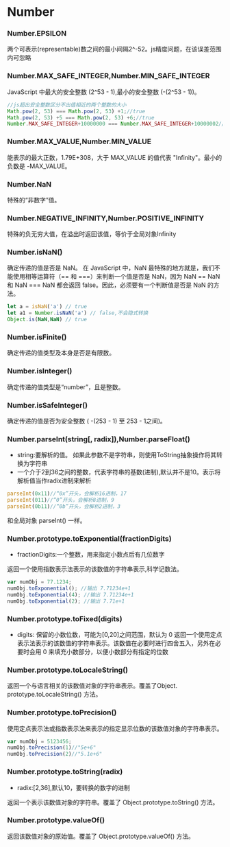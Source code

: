 # Number

### Number.EPSILON
两个可表示(representable)数之间的最小间隔2^-52。js精度问题，在该误差范围内可忽略

### Number.MAX_SAFE_INTEGER,Number.MIN_SAFE_INTEGER
JavaScript 中最大的安全整数 (2^53 - 1),最小的安全整数 (-(2^53 - 1))。
```js
//js超出安全整数区分不出值相近的两个整数的大小
Math.pow(2, 53) === Math.pow(2, 53) +1;//true
Math.pow(2, 53) +5 === Math.pow(2, 53) +6;//true
Number.MAX_SAFE_INTEGER+10000000 === Number.MAX_SAFE_INTEGER+10000002//true
```

### Number.MAX_VALUE,Number.MIN_VALUE
能表示的最大正数，1.79E+308，大于 MAX_VALUE 的值代表 "Infinity"。最小的负数是 -MAX_VALUE。

### Number.NaN
特殊的“非数字”值。

### Number.NEGATIVE_INFINITY,Number.POSITIVE_INFINITY
特殊的负无穷大值，在溢出时返回该值，等价于全局对象Infinity

### Number.isNaN()
确定传递的值是否是 NaN。
在 JavaScript 中，NaN 最特殊的地方就是，我们不能使用相等运算符（== 和 ===）来判断一个值是否是 NaN，因为 NaN == NaN 和 NaN === NaN 都会返回 false。因此，必须要有一个判断值是否是 NaN 的方法。
```js
let a = isNaN('a') // true
let a1 = Number.isNaN('a') // false,不会隐式转换
Object.is(NaN,NaN) // true
```

### Number.isFinite()
确定传递的值类型及本身是否是有限数。

### Number.isInteger()
确定传递的值类型是“number”，且是整数。

### Number.isSafeInteger()
确定传递的值是否为安全整数 ( -(253 - 1) 至 253 - 1之间)。

### Number.parseInt(string[, radix]),Number.parseFloat()
- string:要解析的值。 如果此参数不是字符串，则使用ToString抽象操作将其转换为字符串
- 一个介于2到36之间的整数，代表字符串的基数(进制),默认并不是10。表示将解析值当作radix进制来解析
```js
parseInt(0x11)//“0x”开头，会解析16进制，17
parseInt(011)//“0”开头，会解析8进制，9
parseInt(0b11)//“0b”开头，会解析2进制，3
```

和全局对象 parseInt() 一样。

### Number.prototype.toExponential(fractionDigits)
- fractionDigits:一个整数，用来指定小数点后有几位数字

返回一个使用指数表示法表示的该数值的字符串表示,科学记数法。
```js
var numObj = 77.1234;
numObj.toExponential(); //输出 7.71234e+1
numObj.toExponential(4); //输出 7.71234e+1
numObj.toExponential(2); //输出 7.71e+1
```

### Number.prototype.toFixed(digits)
- digits: 保留的小数位数，可能为[0,20]之间范围，默认为 0
返回一个使用定点表示法表示的该数值的字符串表示。该数值在必要时进行四舍五入，另外在必要时会用 0 来填充小数部分，以便小数部分有指定的位数

### Number.prototype.toLocaleString()
返回一个与语言相关的该数值对象的字符串表示。覆盖了Object.
prototype.toLocaleString() 方法。

### Number.prototype.toPrecision()
使用定点表示法或指数表示法来表示的指定显示位数的该数值对象的字符串表示。
```js
var numObj = 5123456;
numObj.toPrecision(1)//"5e+6"
numObj.toPrecision(2)//"5.1e+6"
```

### Number.prototype.toString(radix)
- radix:[2,36],默认10，要转换的数字的进制

返回一个表示该数值对象的字符串。覆盖了 Object.prototype.toString() 方法。

### Number.prototype.valueOf()
返回该数值对象的原始值。覆盖了 Object.prototype.valueOf() 方法。